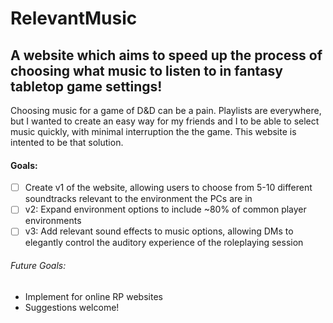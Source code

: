 # RelevantMusic

## A website which aims to speed up the process of choosing what music to listen to in fantasy tabletop game settings!

Choosing music for a game of D&D can be a pain. Playlists are everywhere, but I wanted to create an easy way for my friends and I to be able to select music quickly, with minimal interruption the the game. This website is intented to be that solution.

#### Goals:
 - [ ] Create v1 of the website, allowing users to choose from 5-10 different soundtracks relevant to the environment the PCs are in
 - [ ] v2: Expand environment options to include ~80% of common player environments
 - [ ] v3: Add relevant sound effects to music options, allowing DMs to elegantly control the auditory experience of the roleplaying session

 ###### Future Goals:
 * Implement for online RP websites
 * Suggestions welcome!